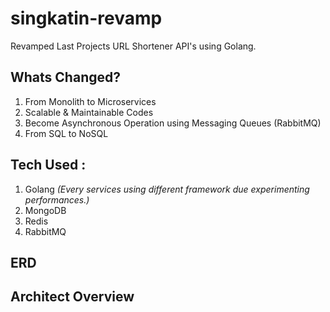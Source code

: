 # singkatin-revamp
Revamped Last Projects URL Shortener API's using Golang.

## Whats Changed?
1. From Monolith to Microservices
2. Scalable & Maintainable Codes
3. Become Asynchronous Operation using Messaging Queues (RabbitMQ)
4. From SQL to NoSQL

## Tech Used :
1. Golang _(Every services using different framework due experimenting performances.)_
2. MongoDB
3. Redis
4. RabbitMQ

## ERD

## Architect Overview